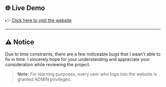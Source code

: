 ## 🌐 Live Demo

👉 [Click here to visit the website](https://sd5345-nextjs.vercel.app/)

---

## ⚠️ Notice

Due to time constraints, there are a few noticeable bugs that I wasn't able to fix in time. 
I sincerely hope for your understanding and appreciate your consideration while reviewing the project.

> **Note:** For learning purposes, every user who logs into the website is granted ADMIN privileges.

